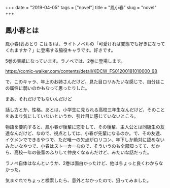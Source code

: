 +++
date = "2019-04-05"
tags = ["novel"]
title = "鳳小春"
slug = "novel"
+++

## 鳳小春とは

鳳小春(おおとり こはる)は、ライトノベルの「可愛ければ変態でも好きになってくれますか？」に登場する脇役キャラです。好きです。

5巻の表紙になっています。ラノベでは、2巻に登場します。

https://comic-walker.com/contents/detail/KDCW_FS01200181010000_68

で、このキャラ、年上のお姉さんだけど、見た目ロリみたいな感じで、自分はこの属性に弱いのかもなって思ったりした。

まあ、それだけでもないんだけど

話し方とか、性格。あとは、小学生に見られる高校三年生なんだけど、そのことをあまり気にしていないというか、引け目に感じていないところ。

物語を要約すると、鳳小春が後輩に恋をして、その後輩、主人公とは同級生の友達なんだけど、なので、視点としては、小春が先輩になるのか。で、その友達、イケメンでできるやつで、ただ唯一の欠点がロリコン、年下しか絶対に認めないみたいなやつで、小春はストーカーなので、そういうのも全部知ってて、だから、高校一年の後輩のふりして仲良くなるんだけど、みたいな話だった。

ラノベ自体はなんというか、2巻は面白かったけど、他はちょっと良くわからなかった。

気まぐれでちょっと検索したら、意外となかったので、狙ってみました。
